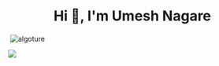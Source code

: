 <h1 align="center">Hi 👋, I'm Umesh Nagare</h1>


<p>&nbsp;<img align="center" src="https://github-readme-stats.vercel.app/api?username=algoture&show_icons=true&locale=en" alt="algoture" /></p>

![](https://github-readme-stats.vercel.app/api?username=Algoture&theme=default&hide_border=false&include_all_commits=false&count_private=false)<br/>

 
 
